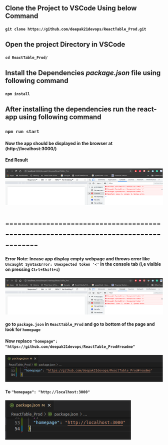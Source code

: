 ## Clone the Project to VSCode Using below Command

#### `git clone https://github.com/deepak21devops/ReactTable_Prod.git`

## Open the project Directory in VSCode

#### `cd ReactTable_Prod/`

## Install the Dependencies *package.json* file using following command
#### `npm install`

## After installing the dependencies run the react-app using following command

### `npm run start`

#### Now the app should be displayed in the browser at (http://localhost:3000/)

#### End Result

![Error Message](https://github.com/deepak21devops/ReactTable_Prod/blob/main/Error_1.png)





# ------------------------------------------------------------------------------------


#### Error Note: Incase app display empty webpage and throws error like `Uncaught SyntaxError: Unexpected token '<'` in the console tab (i,e visible on pressing `Ctrl+Shift+i`)  

![Error Message](https://github.com/deepak21devops/ReactTable_Prod/blob/main/Error_1.png)


#### go to `package.json` in `ReactTable_Prod` and go to bottom of the page and look for `homepage`

#### Now replace  `"homepage": "https://github.com/deepak21devops/ReactTable_Prod#readme"`

![Before Error](https://github.com/deepak21devops/ReactTable_Prod/blob/main/before.png)

#### To `"homepage": "http://localhost:3000"`
![After Error](https://github.com/deepak21devops/ReactTable_Prod/blob/main/After.png)






